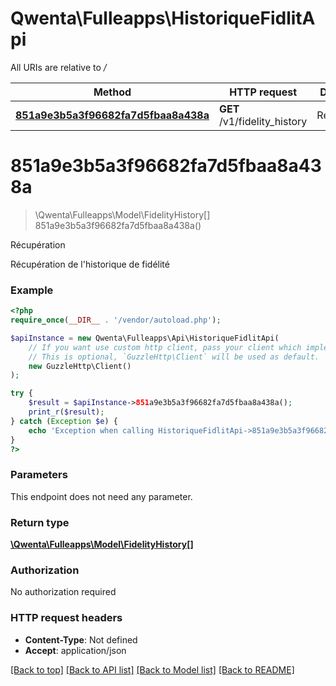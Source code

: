 # Qwenta\Fulleapps\HistoriqueFidlitApi

All URIs are relative to */*

Method | HTTP request | Description
------------- | ------------- | -------------
[**851a9e3b5a3f96682fa7d5fbaa8a438a**](HistoriqueFidlitApi.md#851a9e3b5a3f96682fa7d5fbaa8a438a) | **GET** /v1/fidelity_history | Récupération

# **851a9e3b5a3f96682fa7d5fbaa8a438a**
> \Qwenta\Fulleapps\Model\FidelityHistory[] 851a9e3b5a3f96682fa7d5fbaa8a438a()

Récupération

Récupération de l'historique de fidélité

### Example
```php
<?php
require_once(__DIR__ . '/vendor/autoload.php');

$apiInstance = new Qwenta\Fulleapps\Api\HistoriqueFidlitApi(
    // If you want use custom http client, pass your client which implements `GuzzleHttp\ClientInterface`.
    // This is optional, `GuzzleHttp\Client` will be used as default.
    new GuzzleHttp\Client()
);

try {
    $result = $apiInstance->851a9e3b5a3f96682fa7d5fbaa8a438a();
    print_r($result);
} catch (Exception $e) {
    echo 'Exception when calling HistoriqueFidlitApi->851a9e3b5a3f96682fa7d5fbaa8a438a: ', $e->getMessage(), PHP_EOL;
}
?>
```

### Parameters
This endpoint does not need any parameter.

### Return type

[**\Qwenta\Fulleapps\Model\FidelityHistory[]**](../Model/FidelityHistory.md)

### Authorization

No authorization required

### HTTP request headers

 - **Content-Type**: Not defined
 - **Accept**: application/json

[[Back to top]](#) [[Back to API list]](../../README.md#documentation-for-api-endpoints) [[Back to Model list]](../../README.md#documentation-for-models) [[Back to README]](../../README.md)

